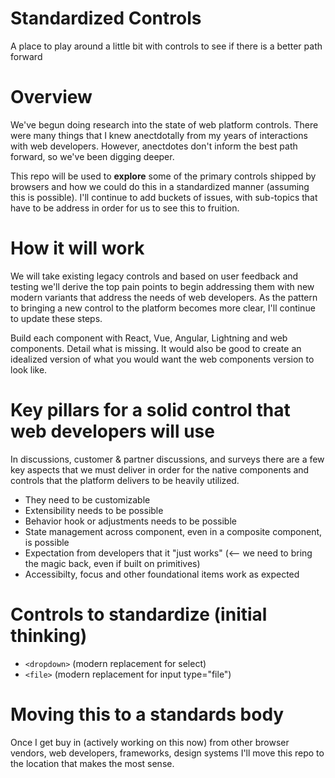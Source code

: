 # Standardized Controls
A place to play around a little bit with controls to see if there is a better path forward

# Overview
We've begun doing research into the state of web platform controls. There were many things that I knew anectdotally
from my years of interactions with web developers. However, anectdotes don't inform the best path forward, so we've 
been digging deeper.

This repo will be used to **explore** some of the primary controls shipped by browsers and how we could do this in a standardized
manner (assuming this is possible). I'll continue to add buckets of issues, with sub-topics that have to be address in order
for us to see this to fruition.

# How it will work
We will take existing legacy controls and based on user feedback and testing we'll derive the top pain points to begin
addressing them with new modern variants that address the needs of web developers. As the pattern to bringing a new control
to the platform becomes more clear, I'll continue to update these steps.

Build each component with React, Vue, Angular, Lightning and web components. Detail what is missing. It would also be good to create an idealized version of what you would want the web components version to look like.

# Key pillars for a solid control that web developers will use
In discussions, customer & partner discussions, and surveys there are a few key aspects that we must deliver in order
for the native components and controls that the platform delivers to be heavily utilized.

* They need to be customizable
* Extensibility needs to be possible
* Behavior hook or adjustments needs to be possible
* State management across component, even in a composite component, is possible
* Expectation from developers that it "just works" (<-- we need to bring the magic back, even if built on primitives)
* Accessibilty, focus and other foundational items work as expected

# Controls to standardize (initial thinking)
* `<dropdown>` (modern replacement for select)
* `<file>` (modern replacement for input type="file")

# Moving this to a standards body
Once I get buy in (actively working on this now) from other browser vendors, web developers, frameworks, design systems I'll
move this repo to the location that makes the most sense.
